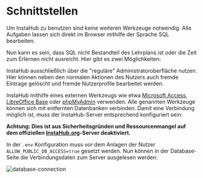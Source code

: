 # Schnittstellen

Um InstaHub zu benutzen sind keine weiteren Werkzeuge notwendig. Alle Aufgaben lassen sich direkt im Browser mithilfe der Sprache SQL bearbeiten. 

Nun kann es sein, dass SQL nicht Bestandteil des Lehrplans ist oder die Zeit zum Erlernen nicht ausreicht. Hier gibt es zwei Möglichkeiten:

InstaHub ausschließlich über die "reguläre" Administratoroberfläche nutzen. Hier können neben den normalen Aktionen des Nutzers auch fremde Eintrage gelöscht und fremde Nutzerprofile bearbeitet werden. 

InstaHub mithilfe eines externen Werkzeugs wie etwa [Microsoft Access](https://de.wikipedia.org/wiki/Microsoft_Access), [LibreOffice Base](https://de.libreoffice.org/discover/base/) oder [phpMyAdmin](https://de.wikipedia.org/wiki/PhpMyAdmin) verwenden. Alle genannten Werkzeuge können sich mit entfernten Datenbanken verbinden. Damit eine Verbindung möglich ist, muss der InstaHub-Server entsprechend konfiguriert sein:

**Achtung: Dies ist aus Sicherheitsgründen und Ressourcenmangel auf dem offiziellen [InstaHub.org](https://instahub.org/)-Server deaktiviert.**

In der `.env` Konfiguration muss *vor* dem Anlagen der Nutzer `ALLOW_PUBLIC_DB_ACCESS=true` gesetzt werden.  Nun können in der Database-Seite die Verbindungsdaten zum Server ausgelesen werden:

![database-connection](img/database-connection.png)